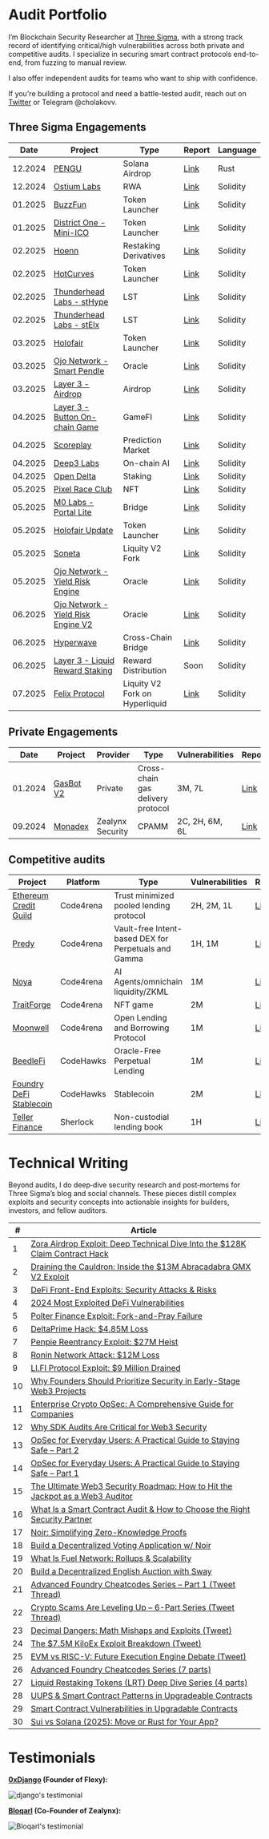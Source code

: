 # Audit Portfolio

I’m Blockchain Security Researcher at [Three Sigma](https://threesigma.xyz/), with a strong track record of identifying critical/high vulnerabilities across both private and competitive audits. I specialize in securing smart contract protocols end-to-end, from fuzzing to manual review.

I also offer independent audits for teams who want to ship with confidence.

If you're building a protocol and need a battle-tested audit, reach out on [Twitter](https://x.com/cholakovvv) or Telegram @cholakovv.

## Three Sigma Engagements

| Date    | Project                                                            | Type                  | Report                                                                                                   | Language |
| ------- | ------------------------------------------------------------------ | --------------------- | -------------------------------------------------------------------------------------------------------- | -------- |
| 12.2024 | [PENGU](https://pudgypenguins.com/)                                | Solana Airdrop        | [Link](https://threesigma.xyz/case-studies/airdrop/pengu)                                                                                                     | Rust     |
| 12.2024 | [Ostium Labs](https://www.ostium.io/)                              | RWA                   | [Link](https://cdn.sanity.io/files/qoqld077/staging/5c808fe111c8bcc61fed03f4d0f88e79fe387796.pdf)        | Solidity |
| 01.2025 | [BuzzFun](https://buzz.fun/)                                       | Token Launcher        | [Link](https://cdn.sanity.io/files/qoqld077/staging/60e05f736db459727fa7b1ebb7322169afac2e42.pdf)        | Solidity |
| 01.2025 | [District One - Mini-ICO](https://districtone.io/)                 | Token Launcher        | [Link](https://github.com/threesigmaxyz/publications/blob/main/audits/DistrictOne-2/Mini-ICO.pdf)        | Solidity |
| 02.2025 | [Hoenn](https://www.hoenn.fi/)                                     | Restaking Derivatives | [Link](https://cdn.sanity.io/files/qoqld077/staging/1a01c3cde53ae51681e2f875cffa01710e7e20f0.pdf)        | Solidity |
| 02.2025 | [HotCurves](https://www.hotcurves.fun/)                            | Token Launcher        | [Link](https://cdn.sanity.io/files/qoqld077/staging/4f12e4d502595bcf9fc197149a421e099a392626.pdf)        | Solidity |
| 02.2025 | [Thunderhead Labs - stHype](https://thunderhead.xyz/)              | LST                   | [Link](https://github.com/threesigmaxyz/publications/blob/main/audits/thunderhead/stHype.pdf)            | Solidity |
| 02.2025 | [Thunderhead Labs - stElx](https://thunderhead.xyz/)               | LST                   | [Link](https://github.com/threesigmaxyz/publications/blob/main/audits/thunderhead/stElx.pdf)             | Solidity |
| 03.2025 | [Holofair](https://stage-holofair.com/)                            | Token Launcher        | [Link](https://github.com/threesigmaxyz/publications/blob/main/audits/mirai/Holofair.pdf)                | Solidity |
| 03.2025 | [Ojo Network - Smart Pendle](https://ojo.network/)                 | Oracle                | [Link](https://github.com/threesigmaxyz/publications/blob/main/audits/Ojo-Network/OjoSmartPendle.pdf)    | Solidity |
| 03.2025 | [Layer 3 - Airdrop](https://app.layer3.xyz/discover)               | Airdrop               | [Link](https://github.com/threesigmaxyz/publications/blob/main/audits/layer3/Layer3-Airdrop.pdf)         | Solidity |
| 04.2025 | [Layer 3 - Button On-chain Game](https://app.layer3.xyz/discover)  | GameFI                | [Link](https://github.com/threesigmaxyz/publications/blob/main/audits/layer3/Layer3-Button.pdf)          | Solidity |
| 04.2025 | [Scoreplay](https://scoreplay.xyz/)                                | Prediction Market     | [Link](https://github.com/threesigmaxyz/publications/blob/main/audits/scoreplay/SCOREPLAY.pdf)           | Solidity |
| 04.2025 | [Deep3 Labs](https://www.deep3.ai/)                                | On-chain AI           | [Link](https://github.com/threesigmaxyz/publications/blob/main/audits/deep3/Deep3.pdf)                   | Solidity |
| 04.2025 | [Open Delta](https://www.opendelta.com/)                           | Staking               | [Link](https://github.com/threesigmaxyz/publications/blob/main/audits/opendelta/IndexTokenStaking.pdf)   | Solidity |
| 05.2025 | [Pixel Race Club](https://pixelraceclub.com/)                      | NFT                   | [Link](https://cdn.sanity.io/files/qoqld077/staging/6d79c43066b4941b325d2bfe23976e02d1b30ec8.pdf)        | Solidity |
| 05.2025 | [M0 Labs - Portal Lite](https://www.m0.org/)                       | Bridge                | [Link](https://github.com/threesigmaxyz/publications/blob/main/audits/m0labs-2/M0PortalLite.pdf)         | Solidity |
| 05.2025 | [Holofair Update](https://stage-holofair.com/)                     | Token Launcher        | [Link](https://github.com/threesigmaxyz/publications/blob/main/audits/mirai/Holofair-Update.pdf)         | Solidity |
| 05.2025 | [Soneta]()                                                         | Liquity V2 Fork       | [Link](https://threesigma.xyz/case-studies/stablecoin/soneta)                                                                                                     | Solidity |
| 05.2025 | [Ojo Network - Yield Risk Engine](https://ojo.network/)            | Oracle                | [Link](https://github.com/threesigmaxyz/publications/blob/main/audits/Ojo-Network/YieldRiskEngine.pdf)   | Solidity |
| 06.2025 | [Ojo Network - Yield Risk Engine V2](https://ojo.network/)         | Oracle                | [Link](https://github.com/threesigmaxyz/publications/blob/main/audits/Ojo-Network/YieldRiskEngineV2.pdf) | Solidity |
| 06.2025 | [Hyperwave]()                                                      | Cross-Chain Bridge    | [Link](https://threesigma.xyz/case-studies/bridge/hyperwave-1)                                                                                                     | Solidity |
| 06.2025 | [Layer 3 - Liquid Reward Staking](https://app.layer3.xyz/discover) | Reward Distribution   | Soon                                                                                                     | Solidity |
| 07.2025 | [Felix Protocol](https://www.usefelix.xyz/) | Liquity V2 Fork on Hyperliquid   | [Link](https://threesigma.xyz/case-studies/lending/felix-protocol)                                                                                                     | Solidity |


## Private Engagements

Date | Project                             | Provider | Type                 | Vulnerabilities | Report                             | Language |
| ---- | ------------------------------------ | --------- | --------------------------------- | -------------------------- | ---------------------------------- | -------- |
| 01.2024 | [GasBot V2](https://www.gasbot.xyz/) | Private | Cross-chain gas delivery protocol | 3M, 7L         | [Link](./reports/solo/GasBotV2.md) | Solidity |
| 09.2024 | [Monadex](https://docs.monadex.exchange/) | Zealynx Security | CPAMM | 2C, 2H, 6M, 6L         | [Link](https://github.com/ZealynxSecurity/Zealynx/blob/main/Zealynx-portfolio/audit-portfolio/Monadex%20Report.pdf) | Solidity |


## Competitive audits

| Project                                                                                | Platform  | Type                                     | Vulnerabilities | Report                                                                             | Language |
| --------------------------------------------------------------------------------------- | --------- | ---------------------------------------------------- | -------------------------- | ---------------------------------------------------------------------------------- | -------- |
| [Ethereum Credit Guild](https://code4rena.com/audits/2023-12-ethereum-credit-guild#top) | Code4rena | Trust minimized pooled lending protocol              | 2H, 2M, 1L      | [Link](https://code4rena.com/audits/2023-12-ethereum-credit-guild)                 | Solidity |
| [Predy](https://code4rena.com/audits/2024-05-predy#top)                                 | Code4rena | Vault-free Intent-based DEX for Perpetuals and Gamma | 1H, 1M            | [Link](https://code4rena.com/reports/2024-05-predy)                               | Solidity |
| [Noya](https://code4rena.com/audits/2024-04-noya#top)                                   | Code4rena | AI Agents/omnichain liquidity/ZKML                   | 1M                   | [Link](https://code4rena.com/audits/2024-04-noya)                                  | Solidity |
| [TraitForge](https://code4rena.com/audits/2024-07-traitforge)                           | Code4rena | NFT game                                            | 2M                   | [Link](https://code4rena.com/audits/2024-07-traitforge)                            | Solidity |
| [Moonwell](https://code4rena.com/audits/2023-07-moonwell#top)                           | Code4rena | Open Lending and Borrowing Protocol                  | 1M                   | [Link](./reports/contests/Code4rena/RED-LOTUS-REACH/Moonwell.md)                   | Solidity |
| [BeedleFi](https://www.codehawks.com/contests/clkbo1fa20009jr08nyyf9wbx)                | CodeHawks | Oracle-Free Perpetual Lending                        | 1M                   | [Link](./reports/contests/CodeHawks/BeedleFi.md)                                   | Solidity |
| [Foundry DeFi Stablecoin](https://www.codehawks.com/contests/cljx3b9390009liqwuedkn0m0) | CodeHawks | Stablecoin                                           | 2M                   | [Link](./reports/contests/CodeHawks/FoundryDefiStablecoin.md)                      | Solidity |
| [Teller Finance](https://audits.sherlock.xyz/contests/295)                              | Sherlock  | Non-custodial lending book                           | 1H                     | [Link](https://github.com/sherlock-audit/2024-04-teller-finance-judging/issues/49) | Solidity |

# Technical Writing

Beyond audits, I do deep‑dive security research and post‑mortems for Three Sigma’s blog and social channels. These pieces distill complex exploits and security concepts into actionable insights for builders, investors, and fellow auditors.

| # | Article |
|---|---|
| 1 | [Zora Airdrop Exploit: Deep Technical Dive Into the $128K Claim Contract Hack](https://threesigma.xyz/blog/exploit/zora-airdrop-exploit-analysis) |
| 2 | [Draining the Cauldron: Inside the $13M Abracadabra GMX V2 Exploit](https://threesigma.xyz/blog/exploit/abracadabra-gmx-defi-exploit-explained) |
| 3 | [DeFi Front-End Exploits: Security Attacks & Risks](https://threesigma.xyz/blog/exploit/defi-front-end-exploits) |
| 4 | [2024 Most Exploited DeFi Vulnerabilities](https://threesigma.xyz/blog/exploit/2024-defi-exploits-top-vulnerabilities) |
| 5 | [Polter Finance Exploit: Fork-and-Pray Failure](https://threesigma.xyz/blog/exploit/polter-finance-exploit-explained-usd12m-loss) |
| 6 | [DeltaPrime Hack: $4.85M Loss](https://threesigma.xyz/blog/exploit/deltaprime-defi-exploit-avalanche-arbitrum-hack) |
| 7 | [Penpie Reentrancy Exploit: $27M Heist](https://threesigma.xyz/blog/exploit/penpie-reentrancy-exploit-analysis) |
| 8 | [Ronin Network Attack: $12M Loss](https://threesigma.xyz/blog/exploit/ronin-network-12m-exploit-analysis) |
| 9 | [LI.FI Protocol Exploit: $9 Million Drained](https://threesigma.xyz/blog/exploit/lifi-9m-protocol-exploit-analysis) |
| 10 | [Why Founders Should Prioritize Security in Early-Stage Web3 Projects](https://threesigma.xyz/blog/defi/web3-security-for-founders) |
| 11 | [Enterprise Crypto OpSec: A Comprehensive Guide for Companies](https://threesigma.xyz/blog/opsec/enterprise-crypto-opsec-guide-2025) |
| 12 | [Why SDK Audits Are Critical for Web3 Security](https://threesigma.xyz/blog/sdk/web3-sdk-audits-security-guide) |
| 13 | [OpSec for Everyday Users: A Practical Guide to Staying Safe – Part 2](https://threesigma.xyz/blog/opsec/crypto-opsec-guide-part-2-device-privacy-security) |
| 14 | [OpSec for Everyday Users: A Practical Guide to Staying Safe – Part 1](https://threesigma.xyz/blog/opsec/crypto-opsec-guide-part-1-private-key-phishing-security) |
| 15 | [The Ultimate Web3 Security Roadmap: How to Hit the Jackpot as a Web3 Auditor](https://threesigma.xyz/blog/solidity/web3-security-auditor-roadmap-how-to-start-and-succeed) |
| 16 | [What Is a Smart Contract Audit & How to Choose the Right Security Partner](https://threesigma.xyz/blog/solidity/what-is-a-smart-contract-audit-and-how-to-choose-the-right-security-partner) |
| 17 | [Noir: Simplifying Zero-Knowledge Proofs](https://threesigma.xyz/blog/zk/noir-simplifying-zero-knowledge-proofs) |
| 18 | [Build a Decentralized Voting Application w/ Noir](https://threesigma.xyz/blog/zk/build-noir-decentralized-voting-application) |
| 19 | [What Is Fuel Network: Rollups & Scalability](https://threesigma.xyz/blog/ecosystem/fuel-network-ethereum-rollups-blockchain-scalability) |
| 20 | [Build a Decentralized English Auction with Sway](https://threesigma.xyz/blog/ecosystem/build-decentralized-english-auction-sway) |
| 21 | [Advanced Foundry Cheatcodes Series – Part 1 (Tweet Thread)](https://x.com/threesigmaxyz/status/1934901447885238329) |
| 22 | [Crypto Scams Are Leveling Up – 6-Part Series (Tweet Thread)](https://x.com/threesigmaxyz/status/1933139062183035003) |
| 23 | [Decimal Dangers: Math Mishaps and Exploits (Tweet)](https://x.com/threesigmaxyz/status/1929838159019299072) |
| 24 | [The $7.5M KiloEx Exploit Breakdown (Tweet)](https://x.com/threesigmaxyz/status/1919704100490387840) |
| 25 | [EVM vs RISC-V: Future Execution Engine Debate (Tweet)](https://x.com/threesigmaxyz/status/1917910540560617970) |
| 26 | [Advanced Foundry Cheatcodes Series (7 parts)](https://threesigma.xyz/blog/foundry/foundry-vs-hardhat-solidity-testing-tools) |
| 27 | [Liquid Restaking Tokens (LRT) Deep Dive Series (4 parts)](https://threesigma.xyz/blog/lrt's/liquid-staking-vs-restaking-lsts-vs-lrts) |
| 28 | [UUPS & Smart Contract Patterns in Upgradeable Contracts](https://threesigma.xyz/blog/web3-security/upgradeable-smart-contracts-proxy-patterns-ethereu) |
| 29 | [Smart Contract Vulnerabilities in Upgradable Contracts](https://threesigma.xyz/blog/web3-security/upgradeable-contract-security-risks-vulnerabilities) |
| 30 | [Sui vs Solana (2025): Move or Rust for Your App?](https://threesigma.xyz/blog/ecosystem/sui-vs-solana-guide) |



# Testimonials

**[0xDjango](https://x.com/0xDjangoOnChain) (Founder of Flexy):**

![django's testimonial](/testimonials/Django.png)

**[Bloqarl](https://x.com/TheBlockChainer) (Co-Founder of Zealynx):**

![Bloqarl's testimonial](/testimonials/Screenshot%202024-11-26%20at%2013.52.12.png)


